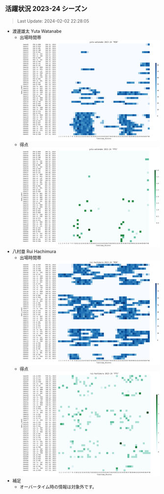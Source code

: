 ## 活躍状況 2023-24 シーズン
> Last Update: 2024-02-02 22:28:05

- 渡邊雄太 Yuta Watanabe
  - 出場時間帯
  ![image.png](images/yuta-watanabe_2023-24_MIN.png)
  - 得点
  ![image.png](images/yuta-watanabe_2023-24_PTS.png)
- 八村塁 Rui Hachimura
  - 出場時間帯
  ![image.png](images/rui-hachimura_2023-24_MIN.png)
  - 得点
  ![image.png](images/rui-hachimura_2023-24_PTS.png)
- 補足
  - オーバータイム時の情報は対象外です。